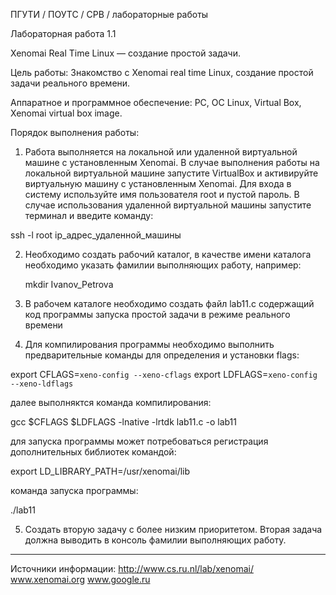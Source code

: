 ПГУТИ / ПОУТС / СРВ / лабораторные работы

Лабораторная работа 1.1 

Xenomai Real Time Linux — создание простой задачи.

Цель работы: Знакомство с Xenomai real time Linux, создание простой задачи реального времени.

Аппаратное и программное обеспечение: PC, ОС Linux, Virtual Box, Xenomai virtual box image.

Порядок выполнения работы:

1. Работа выполняется на локальной или удаленной виртуальной машине с установленным Xenomai. 
В случае выполнения работы на локальной виртуальной машине запустите VirtualBox и  активируйте виртуальную машину 
с установленным Xenomai. Для входа в систему используйте имя пользователя root и пустой пароль. 
В случае использования удаленной виртуальной машины запустите терминал и введите команду:

 ssh -l root ip_адрес_удаленной_машины

2. Необходимо создать рабочий каталог, в качестве имени каталога необходимо указать фамилии выполняющих работу, 
например:

    mkdir Ivanov_Petrova

3. В рабочем каталоге необходимо создать файл lab11.c содержащий код программы запуска 
простой задачи в режиме реального времени

4. Для компилирования программы необходимо выполнить предварительные команды 
для определения и установки flags:

export CFLAGS=`xeno-config --xeno-cflags`
export LDFLAGS=`xeno-config --xeno-ldflags`

далее выполняктся команда компилирования:

gcc $CFLAGS $LDFLAGS  -lnative -lrtdk  lab11.c -o lab11

для запуска программы может потребоваться регистрация дополнительных библиотек командой:

export LD_LIBRARY_PATH=/usr/xenomai/lib

команда запуска программы:

./lab11


5. Создать вторую задачу с более низким приоритетом. 
Вторая задача должна выводить в консоль фамилии выполняющих работу.


------------------------------------------
Источники информации:
http://www.cs.ru.nl/lab/xenomai/
www.xenomai.org
www.google.ru
